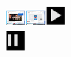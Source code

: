<img src="101screenshot.png" width="10%"> </img>
<img src="102screenshot.png" width="10%"> </img>
<img src="startvideo.png" width="10%"> </img>

<img src="sudahmuter.png" width="10%"> </img>
